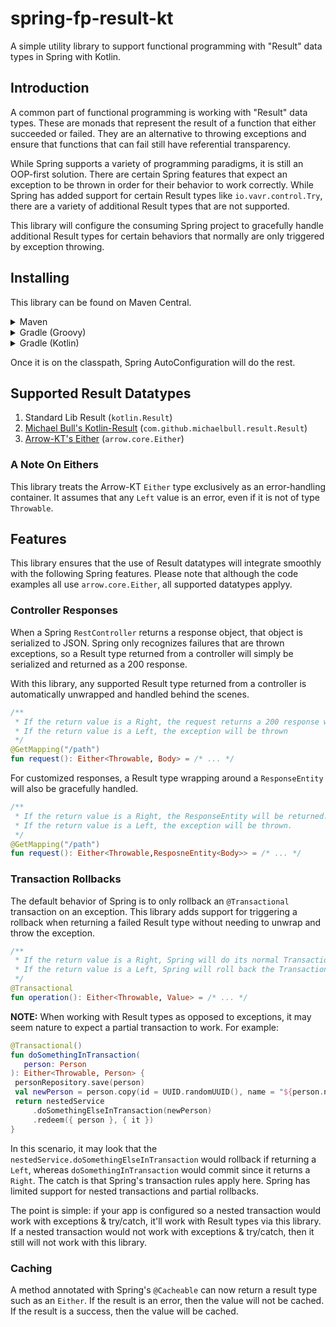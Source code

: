 # spring-fp-result-kt

A simple utility library to support functional programming with "Result" data types in Spring with Kotlin.

## Introduction

A common part of functional programming is working with "Result" data types. These are monads that represent the result of a function that either succeeded or failed. They are an alternative to throwing exceptions and ensure that functions that can fail still have referential transparency.

While Spring supports a variety of programming paradigms, it is still an OOP-first solution. There are certain Spring features that expect an exception to be thrown in order for their behavior to work correctly. While Spring has added support for certain Result types like `io.vavr.control.Try`, there are a variety of additional Result types that are not supported.

This library will configure the consuming Spring project to gracefully handle additional Result types for certain behaviors that normally are only triggered by exception throwing.

## Installing

This library can be found on Maven Central.

<details>
<summary>Maven</summary>

```xml
<dependency>
    <groupId>io.github.craigmiller160</groupId>
    <artifactId>spring-fp-result-kt</artifactId>
    <version>2.0.0</version>
</dependency>
```

</details>
<details>
<summary>Gradle (Groovy)</summary>

```groovy
implementation 'io.github.craigmiller160:spring-fp-result-kt:2.0.0'
```

</details>
<details>
<summary>Gradle (Kotlin)</summary>

```kotlin
implementation("io.github.craigmiller160:spring-fp-result-kt:2.0.0")
```

</details>

Once it is on the classpath, Spring AutoConfiguration will do the rest.

## Supported Result Datatypes

1. Standard Lib Result (`kotlin.Result`)
2. [Michael Bull's Kotlin-Result](https://github.com/michaelbull/kotlin-result) (`com.github.michaelbull.result.Result`)
3. [Arrow-KT's Either](https://arrow-kt.io) (`arrow.core.Either`)

### A Note On Eithers

This library treats the Arrow-KT `Either` type exclusively as an error-handling container. It assumes that any `Left` value is an error, even if it is not of type `Throwable`.

## Features

This library ensures that the use of Result datatypes will integrate smoothly with the following Spring features. Please note that although the code examples all use `arrow.core.Either`, all supported datatypes applyy.

### Controller Responses

When a Spring `RestController` returns a response object, that object is serialized to JSON. Spring only recognizes failures that are thrown exceptions, so a Result type returned from a controller will simply be serialized and returned as a 200 response.

With this library, any supported Result type returned from a controller is automatically unwrapped and handled behind the scenes.

```kotlin
/**
 * If the return value is a Right, the request returns a 200 response with the value of Body
 * If the return value is a Left, the exception will be thrown
 */
@GetMapping("/path")
fun request(): Either<Throwable, Body> = /* ... */
```

For customized responses, a Result type wrapping around a `ResponseEntity` will also be gracefully handled.

```kotlin
/**
 * If the return value is a Right, the ResponseEntity will be returned.
 * If the return value is a Left, the exception will be thrown.
 */
@GetMapping("/path")
fun request(): Either<Throwable,ResposneEntity<Body>> = /* ... */
```

### Transaction Rollbacks

The default behavior of Spring is to only rollback an `@Transactional` transaction on an exception. This library adds support for triggering a rollback when returning a failed Result type without needing to unwrap and throw the exception.

```kotlin
/**
 * If the return value is a Right, Spring will do its normal Transactional behavior.
 * If the return value is a Left, Spring will roll back the Transaction.
 */
@Transactional
fun operation(): Either<Throwable, Value> = /* ... */
```

**NOTE:** When working with Result types as opposed to exceptions, it may seem nature to expect a partial transaction to work. For example:

```kotlin
@Transactional()
fun doSomethingInTransaction(
   person: Person
): Either<Throwable, Person> {
 personRepository.save(person)
 val newPerson = person.copy(id = UUID.randomUUID(), name = "${person.name}-2")
 return nestedService
     .doSomethingElseInTransaction(newPerson)
     .redeem({ person }, { it })
}
```

In this scenario, it may look that the `nestedService.doSomethingElseInTransaction` would rollback if returning a `Left`, whereas `doSomethingInTransaction` would commit since it returns a `Right`. The catch is that Spring's transaction rules apply here. Spring has limited support for nested transactions and partial rollbacks. 

The point is simple: if your app is configured so a nested transaction would work with exceptions & try/catch, it'll work with Result types via this library. If a nested transaction would not work with exceptions & try/catch, then it still will not work with this library.

### Caching

A method annotated with Spring's `@Cacheable` can now return a result type such as an `Either`. If the result is an error, then the value will not be cached. If the result is a success, then the value will be cached.